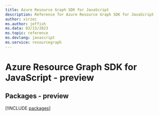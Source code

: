 ```yaml
---
title: Azure Resource Graph SDK for JavaScript
description: Reference for Azure Resource Graph SDK for JavaScript
author: xirzec
ms.author: jeffish
ms.data: 03/13/2023
ms.topic: reference
ms.devlang: javascript
ms.service: resourcegraph
---
```

# Azure Resource Graph SDK for JavaScript - preview
## Packages - preview
[!INCLUDE [packages](resource-graph-index.md)]